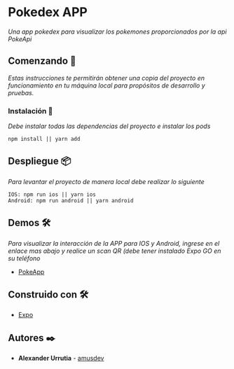 # Pokedex APP

_Una app pokedex para visualizar los pokemones proporcionados por la api PokeApi_

## Comenzando 🚀

_Estas instrucciones te permitirán obtener una copia del proyecto en funcionamiento en tu máquina local para propósitos de desarrollo y pruebas._

### Instalación 🔧

_Debe instalar todas las dependencias del proyecto e instalar los pods_

```
npm install || yarn add
```

## Despliegue 📦

_Para levantar el proyecto de manera local debe realizar lo siguiente_

```
IOS: npm run ios || yarn ios
Android: npm run android || yarn android
```

## Demos 🛠️

_Para visualizar la interacción de la APP para IOS y Android, ingrese en el enlace mas abajo y realice un scan QR (debe tener instalado Expo GO en su teléfono_

- [PokeApp](https://snack.expo.dev/@amusdev/github.com-mts4-pokeapp)

## Construido con 🛠️

- [Expo](https://expo.dev)

## Autores ✒️

- **Alexander Urrutia** - [amusdev](https://github.com/mts4)
